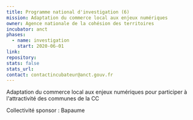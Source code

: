 ```yaml
---
title: Programme national d'investigation (6)
mission: Adaptation du commerce local aux enjeux numériques
owner: Agence nationale de la cohésion des territoires
incubator: anct
phases:
  - name: investigation
    start: 2020-06-01
link: 
repository: 
stats: false
stats_url: 
contact: contactincubateur@anct.gouv.fr
---
```

<p>Adaptation du commerce local aux enjeux numériques pour participer à l'attractivité des communes de la CC</p>
Collectivité sponsor : Bapaume
